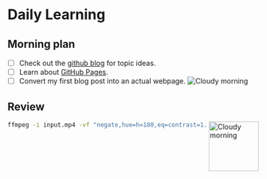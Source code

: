 # Daily Learning
## Morning plan
- [ ] Check out the [github blog](https://github.blog/) for topic ideas.
- [ ] Learn about [GitHub Pages](https://skills.github.com/#first-day-on-github).
- [ ] Convert my first blog post into an actual webpage.
![Cloudy morning](https://octodex.github.com/images/cloud.jpg)
## Review
<img alt="Cloudy morning" src="https://octodex.github.com/images/cloud.jpg" width="100" align="right">

```bash
ffmpeg -i input.mp4 -vf "negate,hue=h=180,eq=contrast=1.2:saturation=1.1" output.mp4
```
